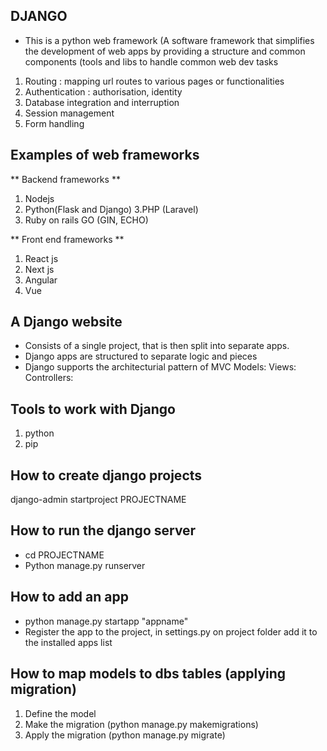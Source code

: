 ## DJANGO
- This is a python web framework (A software framework that simplifies the development of web apps by providing a
structure  and common components (tools and libs to handle common web dev tasks


1. Routing : mapping url routes to various pages or functionalities
2. Authentication : authorisation, identity
3. Database integration and interruption
4. Session management
5. Form handling


## Examples of web frameworks
** Backend frameworks **
1. Nodejs
2. Python(Flask and Django)
3.PHP (Laravel)
4. Ruby on rails
GO (GIN, ECHO)

** Front end frameworks **
1. React js
2. Next js
3. Angular
4. Vue

## A Django website
- Consists of a single project, that is then split into separate apps.
- Django apps are structured to separate logic and pieces
- Django supports the architecturial pattern of MVC
    Models:
    Views:
    Controllers:

## Tools to work with Django
1. python
2. pip

## How to create django projects
django-admin startproject PROJECTNAME

## How to run the django server
- cd PROJECTNAME
- Python manage.py runserver

## How to add an app
- python manage.py startapp "appname"
- Register the app to the project, in settings.py on project folder add it to the installed apps list

## How to map models to dbs tables (applying migration)
1. Define the model
2. Make the migration (python manage.py makemigrations)
3. Apply the migration (python manage.py migrate)
